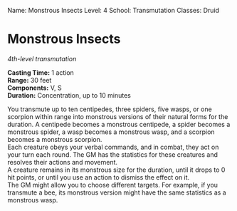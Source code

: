 Name: Monstrous Insects
Level: 4
School: Transmutation
Classes: Druid

# Monstrous Insects 
_4th-level transmutation_  

**Casting Time:** 1 action    
**Range:** 30 feet    
**Components:** V, S    
**Duration:** Concentration, up to 10 minutes 

You transmute up to ten centipedes, three spiders, five wasps, or one scorpion within range into monstrous versions of their natural forms for the duration. A centipede becomes a monstrous centipede, a spider becomes a monstrous spider, a wasp becomes a monstrous wasp, and a scorpion becomes a monstrous scorpion.    
Each creature obeys your verbal commands, and in combat, they act on your turn each round. The GM has the statistics for these creatures and resolves their actions and movement.    
A creature remains in its monstrous size for the duration, until it drops to 0 hit points, or until you use an action to dismiss the effect on it.    
The GM might allow you to choose different targets. For example, if you transmute a bee, its monstrous version might have the same statistics as a monstrous wasp.